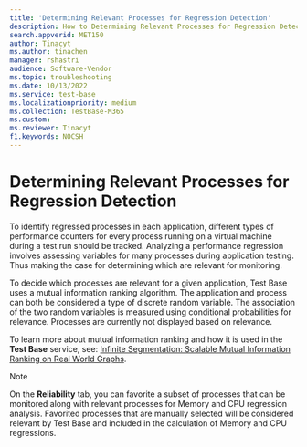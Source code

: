 ```yaml
---
title: 'Determining Relevant Processes for Regression Detection'
description: How to Determining Relevant Processes for Regression Detection
search.appverid: MET150
author: Tinacyt
ms.author: tinachen
manager: rshastri
audience: Software-Vendor
ms.topic: troubleshooting
ms.date: 10/13/2022
ms.service: test-base
ms.localizationpriority: medium
ms.collection: TestBase-M365
ms.custom:
ms.reviewer: Tinacyt
f1.keywords: NOCSH
---
```


# Determining Relevant Processes for Regression Detection

To identify regressed processes in each application, different types of performance counters for every process running on a virtual machine during a test run should be tracked. Analyzing a performance regression involves assessing variables for many processes during application testing. Thus making the case for determining which are relevant for monitoring.

To decide which processes are relevant for a given application, Test Base uses a mutual information ranking algorithm. The application and process can both be considered a type of discrete random variable. The association of the two random variables is measured using conditional probabilities for relevance. Processes are currently not displayed based on relevance.

To learn more about mutual information ranking and how it is used in the **Test Base** service, see: [Infinite Segmentation: Scalable Mutual Information Ranking on Real World Graphs](//medium.com/microsoftazure/infinite-segmentation-scalable-mutual-information-ranking-on-real-world-graphs-f4983ba81be3).

> [!NOTE]
> On the **Reliability** tab, you can favorite a subset of processes that can be monitored along with relevant processes for Memory and CPU regression analysis. Favorited processes that are manually selected will be considered relevant by Test Base and included in the calculation of Memory and CPU regressions.
